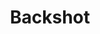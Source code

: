 ---
title: Backshot
description:
category: NSFW
price: 95
images: 
    - /assets/img/available/anal.jpg
---